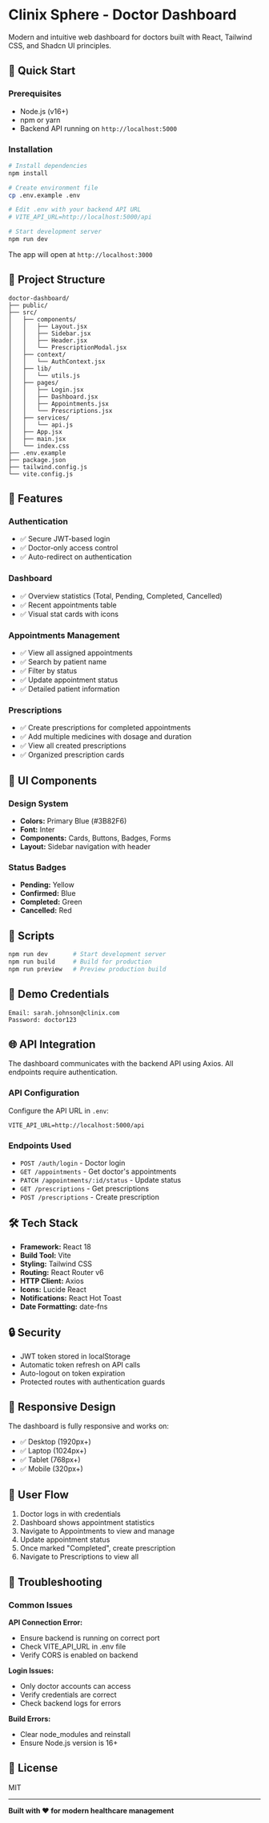 # Clinix Sphere - Doctor Dashboard

Modern and intuitive web dashboard for doctors built with React, Tailwind CSS, and Shadcn UI principles.

## 🚀 Quick Start

### Prerequisites
- Node.js (v16+)
- npm or yarn
- Backend API running on `http://localhost:5000`

### Installation

```bash
# Install dependencies
npm install

# Create environment file
cp .env.example .env

# Edit .env with your backend API URL
# VITE_API_URL=http://localhost:5000/api

# Start development server
npm run dev
```

The app will open at `http://localhost:3000`

## 📁 Project Structure

```
doctor-dashboard/
├── public/
├── src/
│   ├── components/
│   │   ├── Layout.jsx
│   │   ├── Sidebar.jsx
│   │   ├── Header.jsx
│   │   └── PrescriptionModal.jsx
│   ├── context/
│   │   └── AuthContext.jsx
│   ├── lib/
│   │   └── utils.js
│   ├── pages/
│   │   ├── Login.jsx
│   │   ├── Dashboard.jsx
│   │   ├── Appointments.jsx
│   │   └── Prescriptions.jsx
│   ├── services/
│   │   └── api.js
│   ├── App.jsx
│   ├── main.jsx
│   └── index.css
├── .env.example
├── package.json
├── tailwind.config.js
└── vite.config.js
```

## 🎨 Features

### Authentication
- ✅ Secure JWT-based login
- ✅ Doctor-only access control
- ✅ Auto-redirect on authentication

### Dashboard
- ✅ Overview statistics (Total, Pending, Completed, Cancelled)
- ✅ Recent appointments table
- ✅ Visual stat cards with icons

### Appointments Management
- ✅ View all assigned appointments
- ✅ Search by patient name
- ✅ Filter by status
- ✅ Update appointment status
- ✅ Detailed patient information

### Prescriptions
- ✅ Create prescriptions for completed appointments
- ✅ Add multiple medicines with dosage and duration
- ✅ View all created prescriptions
- ✅ Organized prescription cards

## 🎨 UI Components

### Design System
- **Colors:** Primary Blue (#3B82F6)
- **Font:** Inter
- **Components:** Cards, Buttons, Badges, Forms
- **Layout:** Sidebar navigation with header

### Status Badges
- **Pending:** Yellow
- **Confirmed:** Blue
- **Completed:** Green
- **Cancelled:** Red

## 🔧 Scripts

```bash
npm run dev       # Start development server
npm run build     # Build for production
npm run preview   # Preview production build
```

## 🔐 Demo Credentials

```
Email: sarah.johnson@clinix.com
Password: doctor123
```

## 🌐 API Integration

The dashboard communicates with the backend API using Axios. All endpoints require authentication.

### API Configuration
Configure the API URL in `.env`:
```env
VITE_API_URL=http://localhost:5000/api
```

### Endpoints Used
- `POST /auth/login` - Doctor login
- `GET /appointments` - Get doctor's appointments
- `PATCH /appointments/:id/status` - Update status
- `GET /prescriptions` - Get prescriptions
- `POST /prescriptions` - Create prescription

## 🛠️ Tech Stack

- **Framework:** React 18
- **Build Tool:** Vite
- **Styling:** Tailwind CSS
- **Routing:** React Router v6
- **HTTP Client:** Axios
- **Icons:** Lucide React
- **Notifications:** React Hot Toast
- **Date Formatting:** date-fns

## 🔒 Security

- JWT token stored in localStorage
- Automatic token refresh on API calls
- Auto-logout on token expiration
- Protected routes with authentication guards

## 📱 Responsive Design

The dashboard is fully responsive and works on:
- ✅ Desktop (1920px+)
- ✅ Laptop (1024px+)
- ✅ Tablet (768px+)
- ✅ Mobile (320px+)

## 🎯 User Flow

1. Doctor logs in with credentials
2. Dashboard shows appointment statistics
3. Navigate to Appointments to view and manage
4. Update appointment status
5. Once marked "Completed", create prescription
6. Navigate to Prescriptions to view all

## 🐛 Troubleshooting

### Common Issues

**API Connection Error:**
- Ensure backend is running on correct port
- Check VITE_API_URL in .env file
- Verify CORS is enabled on backend

**Login Issues:**
- Only doctor accounts can access
- Verify credentials are correct
- Check backend logs for errors

**Build Errors:**
- Clear node_modules and reinstall
- Ensure Node.js version is 16+

## 📄 License

MIT

---

**Built with ❤️ for modern healthcare management**
